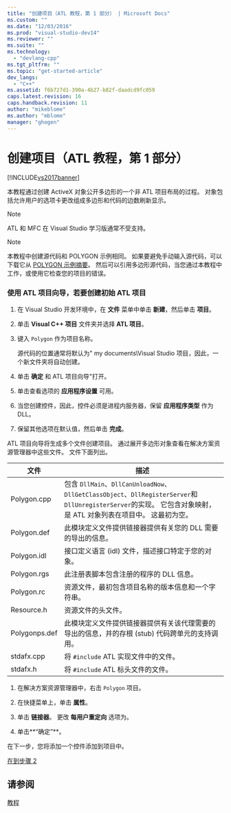 ```yaml
---
title: "创建项目（ATL 教程，第 1 部分） | Microsoft Docs"
ms.custom: ""
ms.date: "12/03/2016"
ms.prod: "visual-studio-dev14"
ms.reviewer: ""
ms.suite: ""
ms.technology: 
  - "devlang-cpp"
ms.tgt_pltfrm: ""
ms.topic: "get-started-article"
dev_langs: 
  - "C++"
ms.assetid: f6b727d1-390a-4b27-b82f-daadcd9fc059
caps.latest.revision: 16
caps.handback.revision: 11
author: "mikeblome"
ms.author: "mblome"
manager: "ghogen"
---
```

# 创建项目（ATL 教程，第 1 部分）
[!INCLUDE[vs2017banner](../assembler/inline/includes/vs2017banner.md)]

本教程通过创建 ActiveX 对象公开多边形的一个非 ATL 项目布局的过程。  对象包括允许用户的选项卡更改组成多边形和代码的边数刷新显示。  
  
> [!NOTE]
>  ATL 和 MFC 在 Visual Studio 学习版通常不受支持。  
  
> [!NOTE]
>  本教程中创建源代码和 POLYGON 示例相同。  如果要避免手动输入源代码，可以下载它从 [POLYGON 示例摘要](../top/visual-cpp-samples.md)。  然后可以引用多边形源代码，当您通过本教程中工作，或使用它检查您的项目的错误。  
  
### 使用 ATL 项目向导，若要创建初始 ATL 项目  
  
1.  在 Visual Studio 开发环境中，在 **文件** 菜单中单击 **新建**，然后单击 **项目**。  
  
2.  单击 **Visual C\+\+ 项目** 文件夹并选择 **ATL 项目**。  
  
3.  键入 `Polygon` 作为项目名称。  
  
     源代码的位置通常将默认为" my documents\\Visual Studio 项目，因此，一个新文件夹将自动创建。  
  
4.  单击 **确定** 和 ATL 项目向导"打开。  
  
5.  单击查看选项的 **应用程序设置** 可用。  
  
6.  当您创建控件，因此，控件必须是进程内服务器，保留 **应用程序类型** 作为 DLL。  
  
7.  保留其他选项在默认值，然后单击 **完成**。  
  
 ATL 项目向导将生成多个文件创建项目。  通过展开多边形对象查看在解决方案资源管理器中这些文件。  文件下面列出。  
  
|文件|描述|  
|--------|--------|  
|Polygon.cpp|包含 `DllMain`、`DllCanUnloadNow`、`DllGetClassObject`、`DllRegisterServer`和 `DllUnregisterServer`的实现。  它包含对象映射，是 ATL 对象列表在项目中。  这最初为空。|  
|Polygon.def|此模块定义文件提供链接器提供有关您的 DLL 需要的导出的信息。|  
|Polygon.idl|接口定义语言 \(idl\) 文件，描述接口特定于您的对象。|  
|Polygon.rgs|此注册表脚本包含注册的程序的 DLL 信息。|  
|Polygon.rc|资源文件，最初包含项目名称的版本信息和一个字符串。|  
|Resource.h|资源文件的头文件。|  
|Polygonps.def|此模块定义文件提供链接器提供有关该代理需要的导出的信息，并的存根 \(stub\) 代码跨单元的支持调用。|  
|stdafx.cpp|将 `#include` ATL 实现文件中的文件。|  
|stdafx.h|将 `#include` ATL 标头文件的文件。|  
  
1.  在解决方案资源管理器中，右击 `Polygon` 项目。  
  
2.  在快捷菜单上，单击 **属性**。  
  
3.  单击 **链接器**。  更改 **每用户重定向** 选项为。  
  
4.  单击**“确定”**。  
  
 在下一步，您将添加一个控件添加到项目中。  
  
 [在到步骤 2](../atl/adding-a-control-atl-tutorial-part-2.md)  
  
## 请参阅  
 [教程](../atl/active-template-library-atl-tutorial.md)